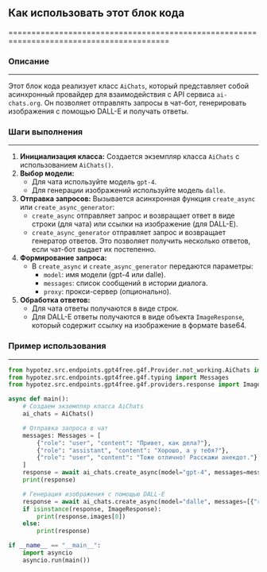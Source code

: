 ## Как использовать этот блок кода
=========================================================================================

### Описание
-------------------------
Этот блок кода реализует класс `AiChats`, который представляет собой асинхронный провайдер для взаимодействия с API сервиса `ai-chats.org`. Он позволяет отправлять запросы в чат-бот, генерировать изображения с помощью DALL-E и получать ответы. 

### Шаги выполнения
-------------------------
1. **Инициализация класса:**  Создается экземпляр класса `AiChats` с использованием `AiChats()`.
2. **Выбор модели:** 
    - Для чата используйте модель `gpt-4`.
    - Для генерации изображений используйте модель `dalle`. 
3. **Отправка запросов:** Вызывается асинхронная функция `create_async` или `create_async_generator`:
    - `create_async` отправляет запрос и возвращает ответ в виде строки (для чата) или ссылки на изображение (для DALL-E).
    - `create_async_generator` отправляет запрос и возвращает генератор ответов. Это позволяет получить несколько ответов, если чат-бот выдает их постепенно.
4. **Формирование запроса:** 
    - В `create_async` и `create_async_generator` передаются параметры:
        - `model`: имя модели (gpt-4 или dalle).
        - `messages`: список сообщений в истории диалога.
        - `proxy`: прокси-сервер (опционально).
5. **Обработка ответов:** 
    - Для чата ответы получаются в виде строк.
    - Для DALL-E ответы получаются в виде объекта `ImageResponse`, который содержит ссылку на изображение в формате base64.

### Пример использования
-------------------------

```python
from hypotez.src.endpoints.gpt4free.g4f.Provider.not_working.AiChats import AiChats
from hypotez.src.endpoints.gpt4free.g4f.typing import Messages
from hypotez.src.endpoints.gpt4free.g4f.providers.response import ImageResponse

async def main():
    # Создаем экземпляр класса AiChats
    ai_chats = AiChats()

    # Отправка запроса в чат
    messages: Messages = [
        {"role": "user", "content": "Привет, как дела?"},
        {"role": "assistant", "content": "Хорошо, а у тебя?"},
        {"role": "user", "content": "Тоже отлично! Расскажи анекдот."},
    ]
    response = await ai_chats.create_async(model="gpt-4", messages=messages)
    print(response)

    # Генерация изображения с помощью DALL-E
    response = await ai_chats.create_async(model="dalle", messages=[{"role": "user", "content": "Кошка на луне"}] )
    if isinstance(response, ImageResponse):
        print(response.images[0])
    else:
        print(response)

if __name__ == "__main__":
    import asyncio
    asyncio.run(main())
```